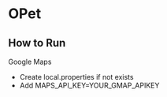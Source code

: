 # OPet

## How to Run

Google Maps
- Create local.properties if not exists
- Add MAPS_API_KEY=YOUR_GMAP_APIKEY

